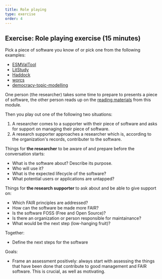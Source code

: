 ```yaml
---
title: Role playing
type: exercise
order: 4
---
```


## Exercise: Role playing exercise (15 minutes)
Pick a piece of software you know of or pick one from the following examples:

- [ESMValTool](https://research-software-directory.org/software/esmvaltool)
- [LitStudy](https://research-software-directory.org/software/litstudy)
- [Haddock](https://research-software-directory.org/software/haddock3)
- [worcs](https://cjvanlissa.github.io/worcs/index.html)
- [democracy-topic-modelling](https://research-software-directory.org/software/democracy-topic-modelling)


One person (the researcher) takes some time to prepare to presents a piece of software, the other person reads up on the [reading materials](reading.md) from this module. 

Then you play out one of the following two situations:

1. A researcher comes to a supporter with their piece of software and asks for support on managing their piece of software.
2. A research supporter approaches a researcher which is, according to the organization's records, contributer to the software.

Things for **the researcher** to be aware of and prepare before the conversation starts:

- What is the software about? Describe its purpose.
- Who will use it? 
- What is the expected lifecycle of the software?
- What potential users or applications are untapped?

Things for **the research supporter** to ask about and be able to give support on:

- Which FAIR principles are addressed?
- How can the software be made more FAIR?
- Is the software FOSS (Free and Open Source)?
- Is there an organization or person responsible for maintainance?
- What would be the next step (low-hanging fruit)?

Together:

- Define the next steps for the software


Goals:

- Frame an assessment positively: always start with assessing the things that have been done that contribute to good management and FAIR software. This is crucial, as well as motivating.